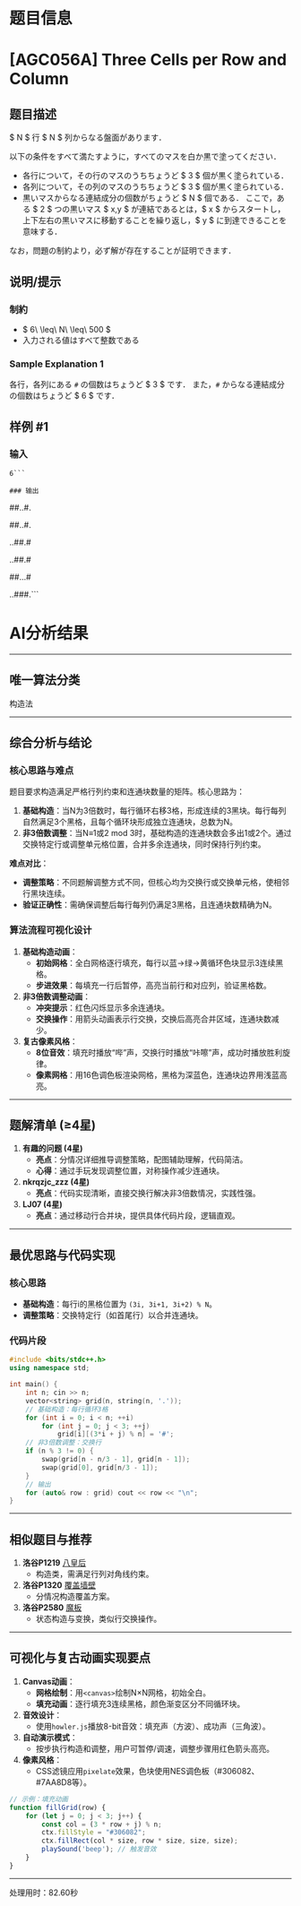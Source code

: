# 题目信息

# [AGC056A] Three Cells per Row and Column

## 题目描述

[problemUrl]: https://atcoder.jp/contests/agc056/tasks/agc056_a

$ N $ 行 $ N $ 列からなる盤面があります．

以下の条件をすべて満たすように，すべてのマスを白か黒で塗ってください．

- 各行について，その行のマスのうちちょうど $ 3 $ 個が黒く塗られている．
- 各列について，その列のマスのうちちょうど $ 3 $ 個が黒く塗られている．
- 黒いマスからなる連結成分の個数がちょうど $ N $ 個である． ここで，ある $ 2 $ つの黒いマス $ x,y $ が連結であるとは，$ x $ からスタートし，上下左右の黒いマスに移動することを繰り返し，$ y $ に到達できることを意味する．

なお，問題の制約より，必ず解が存在することが証明できます．

## 说明/提示

### 制約

- $ 6\ \leq\ N\ \leq\ 500 $
- 入力される値はすべて整数である

### Sample Explanation 1

各行，各列にある `#` の個数はちょうど $ 3 $ です． また，`#` からなる連結成分の個数はちょうど $ 6 $ です．

## 样例 #1

### 输入

```
6```

### 输出

```
##..#.

##..#.

..##.#

..##.#

##...#

..###.```

# AI分析结果



---

## **唯一算法分类**  
构造法

---

## **综合分析与结论**  
### 核心思路与难点  
题目要求构造满足严格行列约束和连通块数量的矩阵。核心思路为：  
1. **基础构造**：当N为3倍数时，每行循环右移3格，形成连续的3黑块。每行每列自然满足3个黑格，且每个循环块形成独立连通块，总数为N。  
2. **非3倍数调整**：当N≡1或2 mod 3时，基础构造的连通块数会多出1或2个。通过交换特定行或调整单元格位置，合并多余连通块，同时保持行列约束。  

**难点对比**：  
- **调整策略**：不同题解调整方式不同，但核心均为交换行或交换单元格，使相邻行黑块连续。  
- **验证正确性**：需确保调整后每行每列仍满足3黑格，且连通块数精确为N。  

### 算法流程可视化设计  
1. **基础构造动画**：  
   - **初始网格**：全白网格逐行填充，每行以蓝→绿→黄循环色块显示3连续黑格。  
   - **步进效果**：每填充一行后暂停，高亮当前行和对应列，验证黑格数。  
2. **非3倍数调整动画**：  
   - **冲突提示**：红色闪烁显示多余连通块。  
   - **交换操作**：用箭头动画表示行交换，交换后高亮合并区域，连通块数减少。  
3. **复古像素风格**：  
   - **8位音效**：填充时播放“哔”声，交换行时播放“咔嚓”声，成功时播放胜利旋律。  
   - **像素网格**：用16色调色板渲染网格，黑格为深蓝色，连通块边界用浅蓝高亮。  

---

## **题解清单 (≥4星)**  
1. **有趣的问题 (4星)**  
   - **亮点**：分情况详细推导调整策略，配图辅助理解，代码简洁。  
   - **心得**：通过手玩发现调整位置，对称操作减少连通块。  
2. **nkrqzjc_zzz (4星)**  
   - **亮点**：代码实现清晰，直接交换行解决非3倍数情况，实践性强。  
3. **LJ07 (4星)**  
   - **亮点**：通过移动行合并块，提供具体代码片段，逻辑直观。  

---

## **最优思路与代码实现**  
### 核心思路  
- **基础构造**：每行i的黑格位置为 `(3i, 3i+1, 3i+2) % N`。  
- **调整策略**：交换特定行（如首尾行）以合并连通块。  

### 代码片段  
```cpp
#include <bits/stdc++.h>
using namespace std;

int main() {
    int n; cin >> n;
    vector<string> grid(n, string(n, '.'));
    // 基础构造：每行循环3格
    for (int i = 0; i < n; ++i) 
        for (int j = 0; j < 3; ++j) 
            grid[i][(3*i + j) % n] = '#';
    // 非3倍数调整：交换行
    if (n % 3 != 0) {
        swap(grid[n - n/3 - 1], grid[n - 1]);
        swap(grid[0], grid[n/3 - 1]);
    }
    // 输出
    for (auto& row : grid) cout << row << "\n";
}
```

---

## **相似题目与推荐**  
1. **洛谷P1219** [八皇后](https://www.luogu.com.cn/problem/P1219)  
   - 构造类，需满足行列对角线约束。  
2. **洛谷P1320** [覆盖墙壁](https://www.luogu.com.cn/problem/P1320)  
   - 分情况构造覆盖方案。  
3. **洛谷P2580** [魔板](https://www.luogu.com.cn/problem/P2580)  
   - 状态构造与变换，类似行交换操作。  

---

## **可视化与复古动画实现要点**  
1. **Canvas动画**：  
   - **网格绘制**：用`<canvas>`绘制N×N网格，初始全白。  
   - **填充动画**：逐行填充3连续黑格，颜色渐变区分不同循环块。  
2. **音效设计**：  
   - 使用`howler.js`播放8-bit音效：填充声（方波）、成功声（三角波）。  
3. **自动演示模式**：  
   - 按步执行构造和调整，用户可暂停/调速，调整步骤用红色箭头高亮。  
4. **像素风格**：  
   - CSS滤镜应用`pixelate`效果，色块使用NES调色板（#306082、#7AA8D8等）。  

```javascript
// 示例：填充动画
function fillGrid(row) {
    for (let j = 0; j < 3; j++) {
        const col = (3 * row + j) % n;
        ctx.fillStyle = "#306082";
        ctx.fillRect(col * size, row * size, size, size);
        playSound('beep'); // 触发音效
    }
}
```

---
处理用时：82.60秒